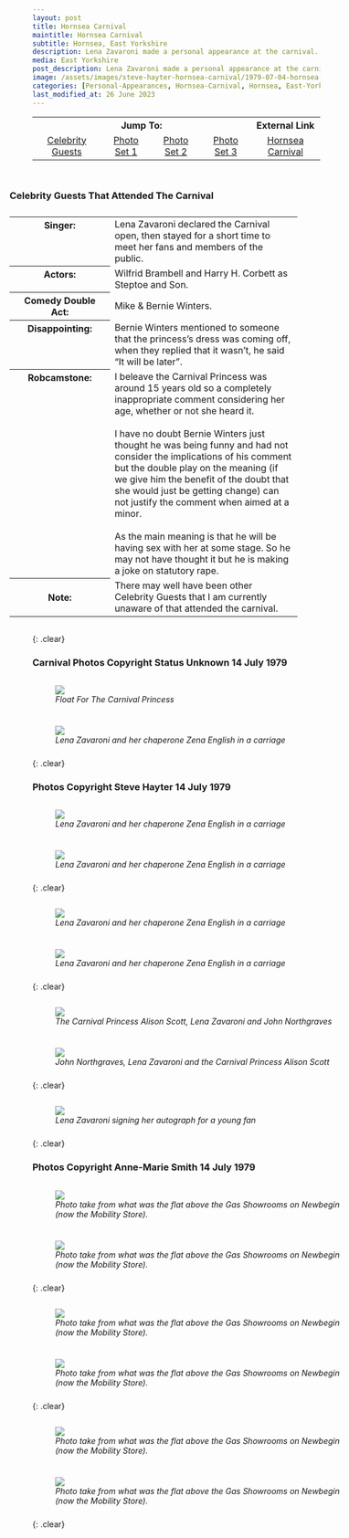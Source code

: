 ```yaml
---
layout: post
title: Hornsea Carnival
maintitle: Hornsea Carnival
subtitle: Hornsea, East Yorkshire
description: Lena Zavaroni made a personal appearance at the carnival. She declared the Carnival open, then stayed for a short time to meet her fans and the public.
media: East Yorkshire
post_description: Lena Zavaroni made a personal appearance at the carnival.
image: /assets/images/steve-hayter-hornsea-carnival/1979-07-04-hornsea-carnival-01.png
categories: [Personal-Appearances, Hornsea-Carnival, Hornsea, East-Yorkshire, OnThisDay14July]
last_modified_at: 26 June 2023
---
```


<table  style="text-align:center;">
<tr>
<th colspan="4">Jump To:</th>
<th>External Link</th>
</tr>

<tr>
<td><a href="#celebrity-guests-that-attended-the-carnival">Celebrity Guests</a></td>
<td><a href="#carnival-photos-copyright-status-unknown-14-july-1979">Photo Set 1</a></td>
<td><a href="#photos-copyright-steve-hayter-14-july-1979">Photo Set 2</a></td>
<td><a href="#photos-copyright-anne-marie-smith-14-july-1979">Photo Set 3</a></td>
<td><a href="https://www.hornseacarnival.org.uk/">Hornsea Carnival</a></td>
</tr>
</table>


<figure class="fig3" id="celebrity-guests-that-attended-the-carnival">
<figcaption>
<h3>Celebrity Guests That Attended The Carnival</h3>
</figcaption>
<table>
<tr><th style="width:160px; vertical-align:top;">Singer:</th><td>Lena Zavaroni declared the Carnival open, then stayed for a short time to meet her fans and members of the public.</td></tr>
<tr><th style="width:160px; vertical-align:top;">Actors:</th><td>Wilfrid Brambell and Harry H. Corbett as Steptoe and Son.</td></tr>
<tr><th style="width:160px; vertical-align:top;">Comedy Double Act:</th><td>Mike &amp; Bernie Winters.</td></tr>
<tr><th style="width:160px; vertical-align:top;">Disappointing:</th><td>Bernie Winters mentioned to someone that the princess’s dress was coming off, when they replied that it wasn’t, he said “It will be later”.</td></tr>
<tr><th style="width:160px; vertical-align:top;">Robcamstone:</th><td>I beleave the Carnival Princess was around 15 years old so a completely inappropriate comment considering her age, whether or not she heard it.
<br /><br />
I have no doubt Bernie Winters just thought he was being funny and had not consider the implications of his comment but the double play on the meaning (if we give him the benefit of the doubt that she would just be getting change) can not justify the comment when aimed at a minor.
<br /><br />
As the main meaning is that he will be having sex with her at some stage. So he may not have thought it but he is making a joke on statutory rape.</td></tr>
<tr><th>Note:</th><td>There may well have been other Celebrity Guests that I am currently unaware of that attended the carnival.</td></tr>
</table>
</figure>

{: .clear}

### Carnival Photos Copyright Status Unknown 14 July 1979
<figure class="fig1">
<img src="/assets/images/steve-hayter-hornsea-carnival/1979-07-04-hornsea-carnival-01.png" class="full-width">
<figcaption>
<cite>Float For The Carnival Princess</cite>
</figcaption>
</figure>


<figure class="fig2">
<img src="/assets/images/steve-hayter-hornsea-carnival/1979-07-04-hornsea-carnival-02.png" class="full-width">
<figcaption>
<cite>Lena Zavaroni and her chaperone Zena English in a carriage</cite>
</figcaption>
</figure>

{: .clear}

### Photos Copyright Steve Hayter 14 July 1979
<figure class="fig1">
<img src="/assets/images/steve-hayter-hornsea-carnival/1979-07-14-hornsea-carnival-01.jpg" class="full-width">
<figcaption>
<cite>Lena Zavaroni and her chaperone Zena English in a carriage</cite>
</figcaption>
</figure>


<figure class="fig2">
<img src="/assets/images/steve-hayter-hornsea-carnival/1979-07-14-hornsea-carnival-02.jpg" class="full-width">
<figcaption>
<cite>Lena Zavaroni and her chaperone Zena English in a carriage</cite>
</figcaption>
</figure>

{: .clear}

<figure class="fig1">
<img src="/assets/images/steve-hayter-hornsea-carnival/1979-07-14-hornsea-carnival-03.jpg" class="full-width">
<figcaption>
<cite>Lena Zavaroni and her chaperone Zena English in a carriage</cite>
</figcaption>
</figure>


<figure class="fig2">
<img src="/assets/images/steve-hayter-hornsea-carnival/1979-07-14-hornsea-carnival-04.jpg" class="full-width">
<figcaption>
<cite>Lena Zavaroni and her chaperone Zena English in a carriage</cite>
</figcaption>
</figure>

{: .clear}

<figure class="fig1">
<img src="/assets/images/steve-hayter-hornsea-carnival/1979-07-14-hornsea-carnival-05.jpg" class="full-width">
<figcaption>
<cite>The Carnival Princess Alison Scott, Lena Zavaroni and John Northgraves</cite>
</figcaption>
</figure>

<figure class="fig2">
<img src="/assets/images/steve-hayter-hornsea-carnival/1979-07-14-hornsea-carnival-06.jpg" class="full-width">
<figcaption>
<cite>John Northgraves, Lena Zavaroni and the Carnival Princess Alison Scott</cite>
</figcaption>
</figure>

{: .clear}

<figure class="fig1">
<img src="/assets/images/steve-hayter-hornsea-carnival/1979-07-14-hornsea-carnival-07.jpg" class="full-width">
<figcaption>
<cite>Lena Zavaroni signing her autograph for a young fan</cite>
</figcaption>
</figure>

{: .clear}

### Photos Copyright Anne-Marie Smith 14 July 1979
<figure class="fig1">
<img src="/assets/images/steve-hayter-hornsea-carnival/1979-07-14-hornsea-carnival-Anne-Marie Smith-01.jpg" class="full-width">
<figcaption>
<cite>Photo take from what was the flat above the Gas Showrooms on Newbegin (now the Mobility Store).</cite>
</figcaption>
</figure>

<figure class="fig2">
<img src="/assets/images/steve-hayter-hornsea-carnival/1979-07-14-hornsea-carnival-Anne-Marie Smith-02.jpg" class="full-width">
<figcaption>
<cite>Photo take from what was the flat above the Gas Showrooms on Newbegin (now the Mobility Store).</cite>
</figcaption>
</figure>

{: .clear}

<figure class="fig1">
<img src="/assets/images/steve-hayter-hornsea-carnival/1979-07-14-hornsea-carnival-Anne-Marie Smith-03.jpg" class="full-width">
<figcaption>
<cite>Photo take from what was the flat above the Gas Showrooms on Newbegin (now the Mobility Store).</cite>
</figcaption>
</figure>

<figure class="fig2">
<img src="/assets/images/steve-hayter-hornsea-carnival/1979-07-14-hornsea-carnival-Anne-Marie Smith-04.jpg" class="full-width">
<figcaption>
<cite>Photo take from what was the flat above the Gas Showrooms on Newbegin (now the Mobility Store).</cite>
</figcaption>
</figure>

{: .clear}

<figure class="fig1">
<img src="/assets/images/steve-hayter-hornsea-carnival/1979-07-14-hornsea-carnival-Anne-Marie Smith-05.jpg" class="full-width">
<figcaption>
<cite>Photo take from what was the flat above the Gas Showrooms on Newbegin (now the Mobility Store).</cite>
</figcaption>
</figure>

<figure class="fig2">
<img src="/assets/images/steve-hayter-hornsea-carnival/1979-07-14-hornsea-carnival-Anne-Marie Smith-06.jpg" class="full-width">
<figcaption>
<cite>Photo take from what was the flat above the Gas Showrooms on Newbegin (now the Mobility Store).</cite>
</figcaption>
</figure>

<br />{: .clear}

<style>
.fig1 {float:left; width:49%;}

.fig2 {float:right; width:49%;}

.fig3 {float:right; width:100%;}

figcaption {float:left; width:100%;}

@media screen and (orientation:portrait) {
.fig1 {float:left; width:100%;}
.fig2 {float:left; width:100%;}
figcaption {float:left; width:100%; margin-bottom: 10px;}
}
</style>

